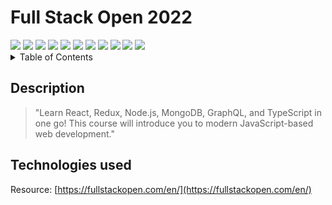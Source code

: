 # Full Stack Open 2022

<div display="inline-block">
	<img src="https://img.shields.io/badge/React-20232A?style=for-the-badge&logo=react&logoColor=61DAFB"></img>
	<img src="https://img.shields.io/badge/JavaScript-323330?style=for-the-badge&logo=javascript&logoColor=F7DF1E"><img>
	<img src="https://img.shields.io/badge/HTML5-E34F26?style=for-the-badge&logo=html5&logoColor=white"><img>
	<img src="https://img.shields.io/badge/CSS3-1572B6?style=for-the-badge&logo=css3&logoColor=white"><img>
	<img src="https://img.shields.io/badge/Node.js-339933?style=for-the-badge&logo=nodedotjs&logoColor=white"></img>
	<img src="https://img.shields.io/badge/MongoDB-4EA94B?style=for-the-badge&logo=mongodb&logoColor=white"><img>
	<img src="https://img.shields.io/badge/Heroku-430098?style=for-the-badge&logo=heroku&logoColor=white"><img>
	<img src="https://img.shields.io/badge/Express.js-000000?style=for-the-badge&logo=express&logoColor=white"><img>
	<img src="https://img.shields.io/badge/eslint-3A33D1?style=for-the-badge&logo=eslint&logoColor=white"><img>
	<img src="https://img.shields.io/badge/Jest-C21325?style=for-the-badge&logo=jest&logoColor=white"></img>
	<img src="https://img.shields.io/badge/Cypress-17202C?style=for-the-badge&logo=cypress&logoColor=white"></img>
</div>

<!-- Table of Contents -->
<details>
  <summary>Table of Contents</summary>
  <ol>
    <li>
      <a href="https://github.com/HenronenGIT/fullstackopen_2022/tree/main/part0">Part 0</a>
    </li>
    <li>
      <a href="https://github.com/HenronenGIT/fullstackopen_2022/tree/main/part1">Part 1</a>
    </li>
    <li>
      <a href="https://github.com/HenronenGIT/fullstackopen_2022/tree/main/part2">Part 2</a>
    </li>
    <li>
      <a href="https://github.com/HenronenGIT/fullstackopen_2022/tree/main/part3">Part 3</a>
    </li>
    <li>
      <a href="https://github.com/HenronenGIT/fullstackopen_2022/tree/main/part4">Part 4</a>
    </li>
    <li>
      <a href="https://github.com/HenronenGIT/fullstackopen_2022/tree/main/part5">Part 5</a>
    </li>
  </ol>
</details>

## Description
> "Learn React, Redux, Node.js, MongoDB, GraphQL, and TypeScript in one go! This course will introduce you to modern JavaScript-based web development."


## Technologies used


Resource:
[https://fullstackopen.com/en/](https://fullstackopen.com/en/)
